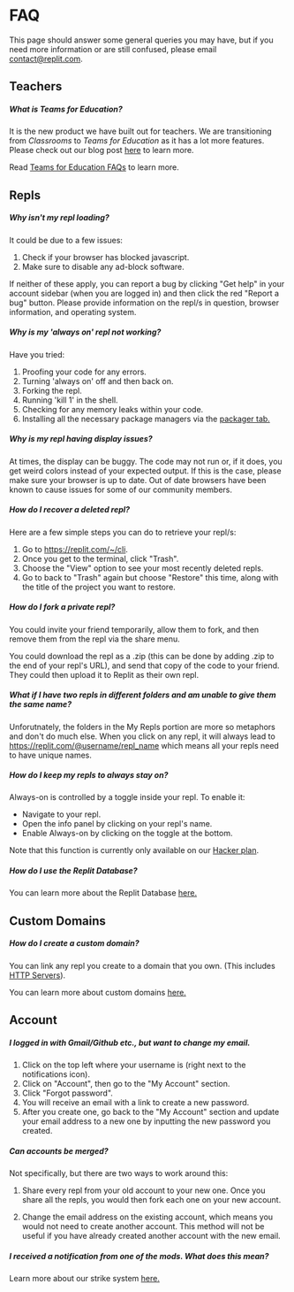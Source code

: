 # FAQ

This page should answer some general queries you may have, but if you need more information or are still confused, please email contact@replit.com. 

## Teachers

##### What is Teams for Education?

It is the new product we have built out for teachers. We are transitioning from _Classrooms_ to _Teams for Education_ as it has a lot more features. Please check out our blog post [here](https://blog.replit.com/teams-for-education) to learn more.

Read [Teams for Education FAQs](/teams-edu/FAQ) to learn more.

## Repls

##### Why isn't my repl loading?

It could be due to a few issues:

1. Check if your browser has blocked javascript.
2. Make sure to disable any ad-block software.

If neither of these apply, you can report a bug by clicking "Get help" in your account sidebar (when you are logged in) and then click the red "Report a bug" button. Please provide information on the repl/s in question, browser information, and operating system.

##### Why is my 'always on' repl not working?

Have you tried:

1. Proofing your code for any errors.
2. Turning 'always on' off and then back on.
3. Forking the repl.
4. Running 'kill 1' in the shell.
5. Checking for any memory leaks within your code.
6. Installing all the necessary package managers via the [packager tab.](https://docs.replit.com/programming-ide/installing-packages)



##### Why is my repl having display issues?

At times, the display can be buggy. The code may not run or, if it does, you get weird colors instead of your expected output. If this is the case, please make sure your browser is up to date. Out of date browsers have been known to cause issues for some of our community members.

  
##### How do I recover a deleted repl?

Here are a few simple steps you can do to retrieve your repl/s:

  1. Go to https://replit.com/~/cli.
  2. Once you get to the terminal, click "Trash".
  3. Choose the "View" option to see your most recently deleted repls.
  4. Go to back to "Trash" again but choose "Restore" this time, along with the title of the project you want to restore.

##### How do I fork a private repl?

You could invite your friend temporarily, allow them to fork, and then remove them from the repl via the share menu.

You could download the repl as a .zip (this can be done by adding .zip to the end of your repl's URL), and send that copy of the code to your friend. They could then upload it to Replit as their own repl.

##### What if I have two repls in different folders and am unable to give them the same name?

Unforutnately, the folders in the My Repls portion are more so metaphors and don't do much else. When you click on any repl, it will always lead to https://replit.com/@username/repl_name which means all your repls need to have unique names.

##### How do I keep my repls to always stay on?

Always-on is controlled by a toggle inside your repl. To enable it:

- Navigate to your repl.
- Open the info panel by clicking on your repl's name.
- Enable Always-on by clicking on the toggle at the bottom.

Note that this function is currently only available on our [Hacker plan](https://replit.com/site/pricing).

##### How do I use the Replit Database?

You can learn more about the Replit Database [here.](https://docs.replit.com/hosting/database-faq)


## Custom Domains

##### How do I create a custom domain?

You can link any repl you create to a domain that you own. (This includes [HTTP Servers](https://docs.replit.com/hosting/deploying-http-servers)).

You can learn more about custom domains [here.](https://docs.replit.com/hosting/hosting-web-pages#custom-domains)

## Account

##### I logged in with Gmail/Github etc., but want to change my email.

  1. Click on the top left where your username is (right next to the notifications icon). 
  2. Click on "Account", then go to the "My Account" section. 
  3. Click "Forgot password".
  4. You will receive an email with a link to create a new password. 
  5. After you create one, go back to the "My Account" section and update your email address to a new one by inputting the new password you created.

##### Can accounts be merged?

Not specifically, but there are two ways to work around this:

1. Share every repl from your old account to your new one. Once you share all the repls, you would then fork each one on your new account. 

2. Change the email address on the existing account, which means you would not need to create another account. This method will not be useful if you have already created another account with the new email.


##### I received a notification from one of the mods. What does this mean?

Learn more about our strike system [here.](https://docs.replit.com/hosting/strike-system-faq)
